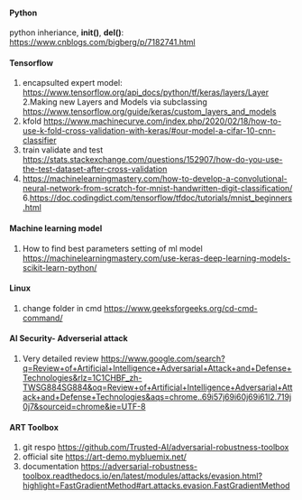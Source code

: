 #### Python
python inheriance, __init()__, __del()__:
https://www.cnblogs.com/bigberg/p/7182741.html
#### Tensorflow
1. encapsulted expert model:
https://www.tensorflow.org/api_docs/python/tf/keras/layers/Layer
2.Making new Layers and Models via subclassing
https://www.tensorflow.org/guide/keras/custom_layers_and_models
3. kfold
https://www.machinecurve.com/index.php/2020/02/18/how-to-use-k-fold-cross-validation-with-keras/#our-model-a-cifar-10-cnn-classifier
4. train validate and test
https://stats.stackexchange.com/questions/152907/how-do-you-use-the-test-dataset-after-cross-validation
5. https://machinelearningmastery.com/how-to-develop-a-convolutional-neural-network-from-scratch-for-mnist-handwritten-digit-classification/
6.https://doc.codingdict.com/tensorflow/tfdoc/tutorials/mnist_beginners.html

#### Machine learning model
1. How to find best parameters setting of ml model
https://machinelearningmastery.com/use-keras-deep-learning-models-scikit-learn-python/

#### Linux
1. change folder in cmd
https://www.geeksforgeeks.org/cd-cmd-command/

#### AI Security- Adverserial attack
1. Very detailed review 
https://www.google.com/search?q=Review+of+Artificial+Intelligence+Adversarial+Attack+and+Defense+Technologies&rlz=1C1CHBF_zh-TWSG884SG884&oq=Review+of+Artificial+Intelligence+Adversarial+Attack+and+Defense+Technologies&aqs=chrome..69i57j69i60j69i61l2.719j0j7&sourceid=chrome&ie=UTF-8

#### ART Toolbox
1. git respo
https://github.com/Trusted-AI/adversarial-robustness-toolbox
2. official site
https://art-demo.mybluemix.net/
3. documentation
https://adversarial-robustness-toolbox.readthedocs.io/en/latest/modules/attacks/evasion.html?highlight=FastGradientMethod#art.attacks.evasion.FastGradientMethod 
